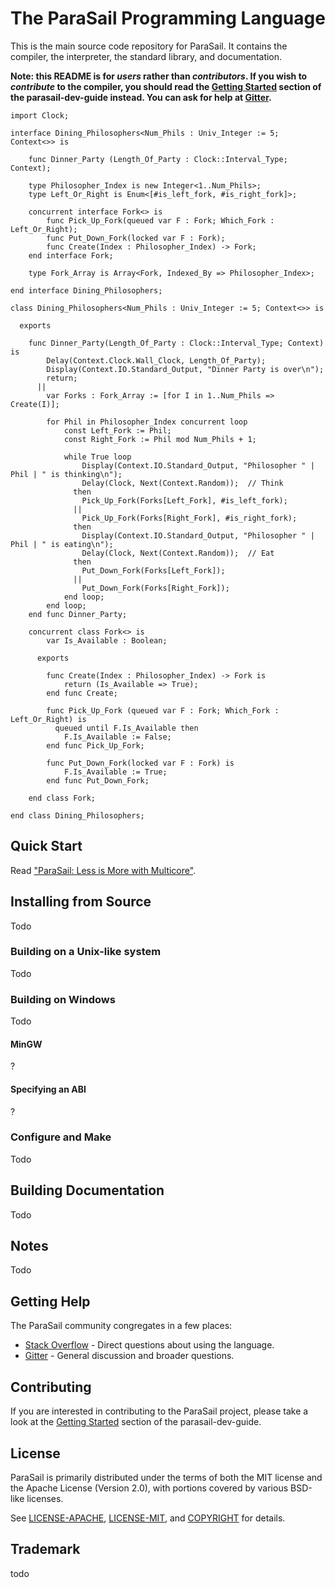 # The ParaSail Programming Language

This is the main source code repository for ParaSail. It contains the compiler, the interpreter, the standard library, and documentation.

**Note: this README is for _users_ rather than _contributors_.
If you wish to _contribute_ to the compiler, you should read the
[Getting Started][getting_started] section of the parasail-dev-guide instead.
You can ask for help at [Gitter][gitter].**

[gitter]: https://gitter.im/parasail-lang/community
[getting_started]: https://https://github.com/parasail-lang/parasail/parasail-dev-guide.md

```
import Clock;

interface Dining_Philosophers<Num_Phils : Univ_Integer := 5; Context<>> is

    func Dinner_Party (Length_Of_Party : Clock::Interval_Type; Context);

    type Philosopher_Index is new Integer<1..Num_Phils>;
    type Left_Or_Right is Enum<[#is_left_fork, #is_right_fork]>;

    concurrent interface Fork<> is  
        func Pick_Up_Fork(queued var F : Fork; Which_Fork : Left_Or_Right);
        func Put_Down_Fork(locked var F : Fork);
        func Create(Index : Philosopher_Index) -> Fork;
    end interface Fork;

    type Fork_Array is Array<Fork, Indexed_By => Philosopher_Index>;
        
end interface Dining_Philosophers;

class Dining_Philosophers<Num_Phils : Univ_Integer := 5; Context<>> is

  exports

    func Dinner_Party(Length_Of_Party : Clock::Interval_Type; Context) is
        Delay(Context.Clock.Wall_Clock, Length_Of_Party);
        Display(Context.IO.Standard_Output, "Dinner Party is over\n");
        return; 
      ||
        var Forks : Fork_Array := [for I in 1..Num_Phils => Create(I)];
        
        for Phil in Philosopher_Index concurrent loop
            const Left_Fork := Phil;
            const Right_Fork := Phil mod Num_Phils + 1;
           
            while True loop
                Display(Context.IO.Standard_Output, "Philosopher " | Phil | " is thinking\n");
                Delay(Clock, Next(Context.Random));  // Think
              then
                Pick_Up_Fork(Forks[Left_Fork], #is_left_fork);
              ||
                Pick_Up_Fork(Forks[Right_Fork], #is_right_fork);
              then
                Display(Context.IO.Standard_Output, "Philosopher " | Phil | " is eating\n");
                Delay(Clock, Next(Context.Random));  // Eat
              then
                Put_Down_Fork(Forks[Left_Fork]);
              ||
                Put_Down_Fork(Forks[Right_Fork]);
            end loop;
        end loop;
    end func Dinner_Party;
    
    concurrent class Fork<> is
        var Is_Available : Boolean;
        
      exports

        func Create(Index : Philosopher_Index) -> Fork is
            return (Is_Available => True);
        end func Create;
        
        func Pick_Up_Fork (queued var F : Fork; Which_Fork : Left_Or_Right) is 
          queued until F.Is_Available then
            F.Is_Available := False;
        end func Pick_Up_Fork;       
            
        func Put_Down_Fork(locked var F : Fork) is
            F.Is_Available := True;
        end func Put_Down_Fork;
        
    end class Fork;

end class Dining_Philosophers;
```

## Quick Start

Read ["ParaSail: Less is More with Multicore"].

["ParaSail: Less is More with Multicore"]: https://github.com/parasail-lang/parasail/blob/main/documentation/parasail_intro.pdf


## Installing from Source

Todo

### Building on a Unix-like system

Todo

### Building on Windows

Todo

#### MinGW

?

#### Specifying an ABI

?

### Configure and Make

Todo

## Building Documentation

Todo

## Notes

Todo

## Getting Help

The ParaSail community congregates in a few places:

* [Stack Overflow] - Direct questions about using the language.
* [Gitter] - General discussion and broader questions.

[Stack Overflow]: https://stackoverflow.com/questions/tagged/parasail
[Gitter]: https://gitter.im/parasail-lang/community


## Contributing

If you are interested in contributing to the ParaSail project, please take a look
at the [Getting Started][getting_started] section of the parasail-dev-guide.



## License

ParaSail is primarily distributed under the terms of both the MIT license
and the Apache License (Version 2.0), with portions covered by various
BSD-like licenses.

See [LICENSE-APACHE](LICENSE-APACHE), [LICENSE-MIT](LICENSE-MIT), and
[COPYRIGHT](COPYRIGHT) for details.

## Trademark

todo
